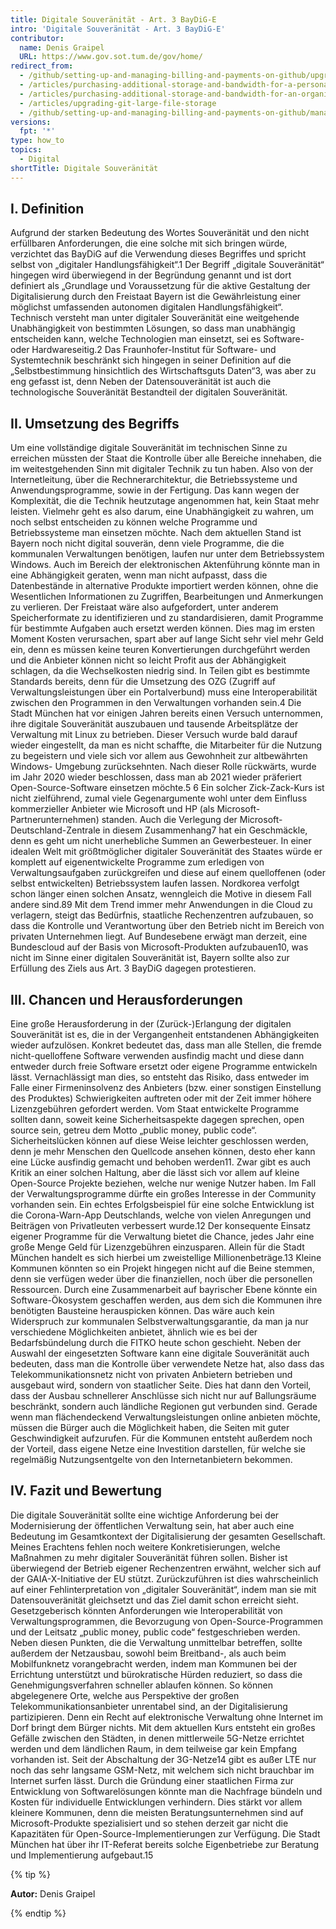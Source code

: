 ```yaml
---
title: Digitale Souveränität - Art. 3 BayDiG-E
intro: 'Digitale Souveränität - Art. 3 BayDiG-E'
contributor:
  name: Denis Graipel
  URL: https://www.gov.sot.tum.de/gov/home/
redirect_from:
  - /github/setting-up-and-managing-billing-and-payments-on-github/upgrading-git-large-file-storage
  - /articles/purchasing-additional-storage-and-bandwidth-for-a-personal-account/
  - /articles/purchasing-additional-storage-and-bandwidth-for-an-organization/
  - /articles/upgrading-git-large-file-storage
  - /github/setting-up-and-managing-billing-and-payments-on-github/managing-billing-for-git-large-file-storage/upgrading-git-large-file-storage
versions:
  fpt: '*'
type: how_to
topics:
  - Digital
shortTitle: Digitale Souveränität
---
```


## I. Definition

Aufgrund der starken Bedeutung des Wortes Souveränität und den nicht erfüllbaren Anforderungen, die eine solche mit sich bringen würde, verzichtet das BayDiG auf die Verwendung dieses Begriffes und spricht selbst von „digitaler Handlungsfähigkeit“.1 Der Begriff „digitale Souveränität“ hingegen wird überwiegend in der Begründung genannt und ist dort definiert als „Grundlage und Voraussetzung für die aktive Gestaltung der Digitalisierung durch den Freistaat Bayern ist die Gewährleistung einer möglichst umfassenden autonomen digitalen Handlungsfähigkeit“. Technisch versteht man unter digitaler Souveränität eine weitgehende Unabhängigkeit von bestimmten Lösungen, so dass man unabhängig entscheiden kann, welche Technologien man einsetzt, sei es Software- oder Hardwareseitig.2 Das Fraunhofer-Institut für Software- und Systemtechnik beschränkt sich hingegen in seiner Definition auf die „Selbstbestimmung hinsichtlich des Wirtschaftsguts Daten“3, was aber zu eng gefasst ist, denn Neben der Datensouveränität ist auch die technologische Souveränität Bestandteil der digitalen Souveränität.

## II. Umsetzung des Begriffs

Um eine vollständige digitale Souveränität im technischen Sinne zu erreichen müssten der Staat die Kontrolle über alle Bereiche innehaben, die im weitestgehenden Sinn mit digitaler Technik zu tun haben. Also von der Internetleitung, über die Rechnerarchitektur, die Betriebssysteme und Anwendungsprogramme, sowie in der Fertigung. Das kann wegen der Komplexität, die die Technik heutzutage angenommen hat, kein Staat mehr leisten. Vielmehr geht es also darum, eine Unabhängigkeit zu wahren, um noch selbst entscheiden zu können welche Programme und Betriebssysteme man einsetzen möchte. Nach dem aktuellen Stand ist Bayern noch nicht digital souverän, denn viele Programme, die die kommunalen Verwaltungen benötigen, laufen nur unter dem Betriebssystem Windows. Auch im Bereich der elektronischen Aktenführung könnte man in eine Abhängigkeit geraten, wenn man nicht aufpasst, dass die Datenbestände in alternative Produkte importiert werden können, ohne die Wesentlichen Informationen zu Zugriffen, Bearbeitungen und Anmerkungen zu verlieren. Der Freistaat wäre also aufgefordert, unter anderem Speicherformate zu identifizieren und zu standardisieren, damit Programme für bestimmte Aufgaben auch ersetzt werden können. Dies mag im ersten Moment Kosten verursachen, spart aber auf lange Sicht sehr viel mehr Geld ein, denn es müssen keine teuren Konvertierungen durchgeführt werden und die Anbieter können nicht so leicht Profit aus der Abhängigkeit schlagen, da die Wechselkosten niedrig sind. In Teilen gibt es bestimmte Standards bereits, denn für die Umsetzung des OZG (Zugriff auf Verwaltungsleistungen über ein Portalverbund) muss eine Interoperabilität zwischen den Programmen in den Verwaltungen vorhanden sein.4 Die Stadt München hat vor einigen Jahren bereits einen Versuch unternommen, ihre digitale Souveränität auszubauen und tausende Arbeitsplätze der Verwaltung mit Linux zu betrieben. Dieser Versuch wurde bald darauf wieder eingestellt, da man es nicht schaffte, die Mitarbeiter für die Nutzung zu begeistern und viele sich vor allem aus Gewohnheit zur altbewährten Windows- Umgebung zurücksehnten. Nach dieser Rolle rückwärts, wurde im Jahr 2020 wieder beschlossen, dass man ab 2021 wieder präferiert Open-Source-Software einsetzen möchte.5 6 Ein solcher Zick-Zack-Kurs ist nicht zielführend, zumal viele Gegenargumente wohl unter dem Einfluss kommerzieller Anbieter wie Microsoft und HP (als Microsoft-Partnerunternehmen) standen. Auch die Verlegung der Microsoft-Deutschland-Zentrale in diesem Zusammenhang7 hat ein Geschmäckle, denn es geht um nicht unerhebliche Summen an Gewerbesteuer. In einer idealen Welt mit größtmöglicher digitaler Souveränität des Staates würde er komplett auf eigenentwickelte Programme zum erledigen von Verwaltungsaufgaben zurückgreifen und diese auf einem quelloffenen (oder selbst entwickelten) Betriebssystem laufen lassen. Nordkorea verfolgt schon länger einen solchen Ansatz, wenngleich die Motive in diesem Fall andere sind.89 Mit dem Trend immer mehr Anwendungen in die Cloud zu verlagern, steigt das Bedürfnis, staatliche Rechenzentren aufzubauen, so dass die Kontrolle und Verantwortung über den Betrieb nicht im Bereich von privaten Unternehmen liegt. Auf Bundesebene erwägt man derzeit, eine Bundescloud auf der Basis von Microsoft-Produkten aufzubauen10, was nicht im Sinne einer digitalen Souveränität ist, Bayern sollte also zur Erfüllung des Ziels aus Art. 3 BayDiG dagegen protestieren.

## III. Chancen und Herausforderungen

Eine große Herausforderung in der (Zurück-)Erlangung der digitalen Souveränität ist es, die in der Vergangenheit entstandenen Abhängigkeiten wieder aufzulösen. Konkret bedeutet das, dass man alle Stellen, die fremde nicht-quelloffene Software verwenden ausfindig macht und diese dann entweder durch freie Software ersetzt oder eigene Programme entwickeln lässt. Vernachlässigt man dies, so entsteht das Risiko, dass entweder im Falle einer Firmeninsolvenz des Anbieters (bzw. einer sonstigen Einstellung des Produktes) Schwierigkeiten auftreten oder mit der Zeit immer höhere Lizenzgebühren gefordert werden. Vom Staat entwickelte Programme sollten dann, soweit keine Sicherheitsaspekte dagegen sprechen, open source sein, getreu dem Motto „public money, public code“. Sicherheitslücken können auf diese Weise leichter geschlossen werden, denn je mehr Menschen den Quellcode ansehen können, desto eher kann eine Lücke ausfindig gemacht und behoben werden11. Zwar gibt es auch Kritik an einer solchen Haltung, aber die lässt sich vor allem auf kleine Open-Source Projekte beziehen, welche nur wenige Nutzer haben. Im Fall der Verwaltungsprogramme dürfte ein großes Interesse in der Community vorhanden sein. Ein echtes Erfolgsbeispiel für eine solche Entwicklung ist die Corona-Warn-App Deutschlands, welche von vielen Anregungen und Beiträgen von Privatleuten verbessert wurde.12 Der konsequente Einsatz eigener Programme für die Verwaltung bietet die Chance, jedes Jahr eine große Menge Geld für Lizenzgebühren einzusparen. Allein für die Stadt München handelt es sich hierbei um zweistellige Millionenbeträge.13 Kleine Kommunen könnten so ein Projekt hingegen nicht auf die Beine stemmen, denn sie verfügen weder über die finanziellen, noch über die personellen Ressourcen. Durch eine Zusammenarbeit auf bayrischer Ebene könnte ein Software-Ökosystem geschaffen werden, aus dem sich die Kommunen ihre benötigten Bausteine herauspicken können. Das wäre auch kein Widerspruch zur kommunalen Selbstverwaltungsgarantie, da man ja nur verschiedene Möglichkeiten anbietet, ähnlich wie es bei der Bedarfsbündelung durch die FITKO heute schon geschieht. Neben der Auswahl der eingesetzten Software kann eine digitale Souveränität auch bedeuten, dass man die Kontrolle über verwendete Netze hat, also dass das Telekommunikationsnetz nicht von privaten Anbietern betrieben und ausgebaut wird, sondern von staatlicher Seite. Dies hat dann den Vorteil, dass der Ausbau schnellerer Anschlüsse sich nicht nur auf Ballungsräume beschränkt, sondern auch ländliche Regionen gut verbunden sind. Gerade wenn man flächendeckend Verwaltungsleistungen online anbieten möchte, müssen die Bürger auch die Möglichkeit haben, die Seiten mit guter Geschwindigkeit aufzurufen. Für die Kommunen entsteht außerdem noch der Vorteil, dass eigene Netze eine Investition darstellen, für welche sie regelmäßig Nutzungsentgelte von den Internetanbietern bekommen.

## IV. Fazit und Bewertung

Die digitale Souveränität sollte eine wichtige Anforderung bei der Modernisierung der öffentlichen Verwaltung sein, hat aber auch eine Bedeutung im Gesamtkontext der Digitalisierung der gesamten Gesellschaft. Meines Erachtens fehlen noch weitere Konkretisierungen, welche Maßnahmen zu mehr digitaler Souveränität führen sollen. Bisher ist überwiegend der Betrieb eigener Rechenzentren erwähnt, welcher sich auf der GAIA-X-Initiative der EU stützt. Zurückzuführen ist dies wahrscheinlich auf einer Fehlinterpretation von „digitaler Souveränität“, indem man sie mit Datensouveränität gleichsetzt und das Ziel damit schon erreicht sieht. Gesetzgeberisch könnten Anforderungen wie Interoperabilität von Verwaltungsprogrammen, die Bevorzugung von Open-Source-Programmen und der Leitsatz „public money, public code“ festgeschrieben werden. Neben diesen Punkten, die die Verwaltung unmittelbar betreffen, sollte außerdem der Netzausbau, sowohl beim Breitband-, als auch beim Mobilfunknetz vorangebracht werden, indem man Kommunen bei der Errichtung unterstützt und bürokratische Hürden reduziert, so dass die Genehmigungsverfahren schneller ablaufen können. So können abgelegenere Orte, welche aus Perspektive der großen Telekommunikationsanbieter unrentabel sind, an der Digitalisierung partizipieren. Denn ein Recht auf elektronische Verwaltung ohne Internet im Dorf bringt dem Bürger nichts. Mit dem aktuellen Kurs entsteht ein großes Gefälle zwischen den Städten, in denen mittlerweile 5G-Netze errichtet werden und dem ländlichen Raum, in dem teilweise gar kein Empfang vorhanden ist. Seit der Abschaltung der 3G-Netze14 gibt es außer LTE nur noch das sehr langsame GSM-Netz, mit welchem sich nicht brauchbar im Internet surfen lässt. Durch die Gründung einer staatlichen Firma zur Entwicklung von Softwarelösungen könnte man die Nachfrage bündeln und Kosten für individuelle Entwicklungen verhindern. Dies stärkt vor allem kleinere Kommunen, denn die meisten Beratungsunternehmen sind auf Microsoft-Produkte spezialisiert und so stehen derzeit gar nicht die Kapazitäten für Open-Source-Implementierungen zur Verfügung. Die Stadt München hat über ihr IT-Referat bereits solche Eigenbetriebe zur Beratung und Implementierung aufgebaut.15

{% tip %}

**Autor:** Denis Graipel

{% endtip %}
